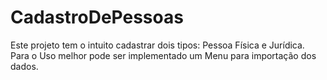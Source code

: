 # CadastroDePessoas
Este projeto tem o intuito cadastrar dois tipos: Pessoa Física e Jurídica. Para o Uso melhor pode ser implementado um Menu para importação dos dados.
